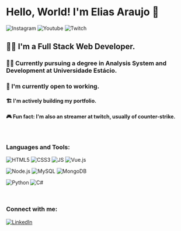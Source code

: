 # Hello, World! I'm Elias Araujo 👋
<p align="left">
  <img alt="Instagram" src="https://img.shields.io/badge/Instagram-%23E4405F.svg?logo=Instagram&logoColor=white"/>
  <img alt="Youtube" src="https://img.shields.io/badge/YouTube-%23FF0000.svg?logo=YouTube&logoColor=white"/>
  <img alt="Twitch" src="https://img.shields.io/badge/Twitch-%239146FF.svg?logo=Twitch&logoColor=white"/>
</p>

## 👨‍💻 I'm a Full Stack Web Developer. <br />

### 👨‍🎓 Currently pursuing a degree in Analysis System and Development at Universidade Estácio. <br />
### 🏢 I'm currently open to working. <br />
#### 🏗 I'm actively building my portfolio. <br />
#### 🎮 Fun fact: I'm also an streamer at twitch, usually of counter-strike. <br />

<br />

### Languages and Tools:
<p align="left">
  <img alt="HTML5" src="https://img.shields.io/badge/HTML5-E34F26?style=for-the-badge&logo=html5&logoColor=white" />
  <img alt="CSS3" src="https://img.shields.io/badge/CSS3-1572B6?style=for-the-badge&logo=css3&logoColor=white" />
  <img alt="JS" src="https://img.shields.io/badge/JavaScript-323330?style=for-the-badge&logo=javascript&logoColor=F7DF1E" />
  <img alt="Vue.js" src="https://img.shields.io/badge/Vue.js-35495E?style=for-the-badge&logo=vuedotjs&logoColor=4FC08D" />
</p>
<p align="left">
  <img alt="Node.js" src="https://img.shields.io/badge/Node.js-43853D?style=for-the-badge&logo=node.js&logoColor=white" />
  <img alt="MySQL" src="https://img.shields.io/badge/MySQL-4479A1?style=for-the-badge&logo=mysql&logoColor=white" />
  <img alt="MongoDB" src="https://img.shields.io/badge/MongoDB-4EA94B?style=for-the-badge&logo=mongodb&logoColor=white" />
</p>
<p align="left">
  <img alt="Python" src="https://img.shields.io/badge/Python-3776AB?style=for-the-badge&logo=python&logoColor=white" />
  <img alt="C#" src="https://img.shields.io/badge/C%23-239120?logo=c-sharp&logoColor=white&style=for-the-badge"/>

</p>


<br />

### Connect with me:

[![LinkedIn](https://img.shields.io/badge/LinkedIn-0077B5?style=for-the-badge&logo=linkedin&logoColor=white)](https://www.linkedin.com/in/eliasaraujx/)
